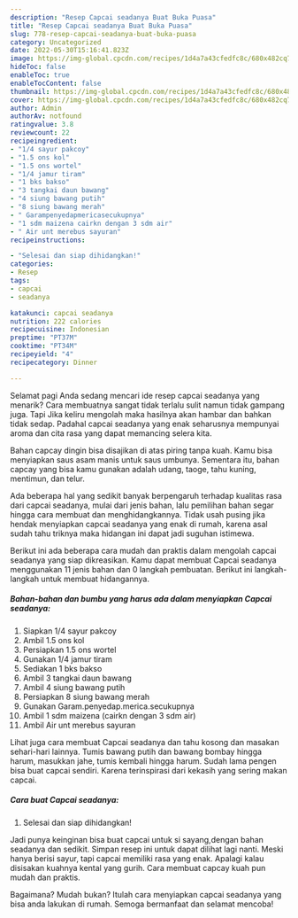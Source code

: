 ```yaml
---
description: "Resep Capcai seadanya Buat Buka Puasa"
title: "Resep Capcai seadanya Buat Buka Puasa"
slug: 778-resep-capcai-seadanya-buat-buka-puasa
category: Uncategorized
date: 2022-05-30T15:16:41.823Z
image: https://img-global.cpcdn.com/recipes/1d4a7a43cfedfc8c/680x482cq70/capcai-seadanya-foto-resep-utama.jpg
hideToc: false
enableToc: true
enableTocContent: false
thumbnail: https://img-global.cpcdn.com/recipes/1d4a7a43cfedfc8c/680x482cq70/capcai-seadanya-foto-resep-utama.jpg
cover: https://img-global.cpcdn.com/recipes/1d4a7a43cfedfc8c/680x482cq70/capcai-seadanya-foto-resep-utama.jpg
author: Admin
authorAv: notfound
ratingvalue: 3.8
reviewcount: 22
recipeingredient:
- "1/4 sayur pakcoy"
- "1.5 ons kol"
- "1.5 ons wortel"
- "1/4 jamur tiram"
- "1 bks bakso"
- "3 tangkai daun bawang"
- "4 siung bawang putih"
- "8 siung bawang merah"
- " Garampenyedapmericasecukupnya"
- "1 sdm maizena cairkn dengan 3 sdm air"
- " Air unt merebus sayuran"
recipeinstructions:

- "Selesai dan siap dihidangkan!"
categories:
- Resep
tags:
- capcai
- seadanya

katakunci: capcai seadanya 
nutrition: 222 calories
recipecuisine: Indonesian
preptime: "PT37M"
cooktime: "PT34M"
recipeyield: "4"
recipecategory: Dinner

---
```



Selamat pagi Anda sedang mencari ide resep capcai seadanya yang menarik? Cara membuatnya sangat tidak terlalu sulit namun tidak gampang juga. Tapi Jika keliru mengolah maka hasilnya akan hambar dan bahkan tidak sedap. Padahal capcai seadanya yang enak seharusnya mempunyai aroma dan cita rasa yang dapat memancing selera kita.


Bahan capcay dingin bisa disajikan di atas piring tanpa kuah. Kamu bisa menyiapkan saus asam manis untuk saus umbunya. Sementara itu, bahan capcay yang bisa kamu gunakan adalah udang, taoge, tahu kuning, mentimun, dan telur.

Ada beberapa hal yang sedikit banyak berpengaruh terhadap kualitas rasa dari capcai seadanya, mulai dari jenis bahan, lalu pemilihan bahan segar hingga cara membuat dan menghidangkannya. Tidak usah pusing jika hendak menyiapkan capcai seadanya yang enak di rumah, karena asal sudah tahu triknya maka hidangan ini dapat jadi suguhan istimewa.


Berikut ini ada beberapa cara mudah dan praktis dalam mengolah capcai seadanya yang siap dikreasikan. Kamu dapat membuat Capcai seadanya menggunakan 11 jenis bahan dan 0 langkah pembuatan. Berikut ini langkah-langkah untuk membuat hidangannya.

<!--inarticleads1-->

##### Bahan-bahan dan bumbu yang harus ada dalam menyiapkan Capcai seadanya:

1. Siapkan 1/4 sayur pakcoy
1. Ambil 1.5 ons kol
1. Persiapkan 1.5 ons wortel
1. Gunakan 1/4 jamur tiram
1. Sediakan 1 bks bakso
1. Ambil 3 tangkai daun bawang
1. Ambil 4 siung bawang putih
1. Persiapkan 8 siung bawang merah
1. Gunakan  Garam.penyedap.merica.secukupnya
1. Ambil 1 sdm maizena (cairkn dengan 3 sdm air)
1. Ambil  Air unt merebus sayuran


Lihat juga cara membuat Capcai seadanya dan tahu kosong dan masakan sehari-hari lainnya. Tumis bawang putih dan bawang bombay hingga harum, masukkan jahe, tumis kembali hingga harum. Sudah lama pengen bisa buat capcai sendiri. Karena terinspirasi dari kekasih yang sering makan capcai. 

<!--inarticleads2-->

##### Cara buat Capcai seadanya:


1. Selesai dan siap dihidangkan!

Jadi punya keinginan bisa buat capcai untuk si sayang,dengan bahan seadanya dan sedikit. Simpan resep ini untuk dapat dilihat lagi nanti. Meski hanya berisi sayur, tapi capcai memiliki rasa yang enak. Apalagi kalau disisakan kuahnya kental yang gurih. Cara membuat capcay kuah pun mudah dan praktis. 

Bagaimana? Mudah bukan? Itulah cara menyiapkan capcai seadanya yang bisa anda lakukan di rumah. Semoga bermanfaat dan selamat mencoba!
